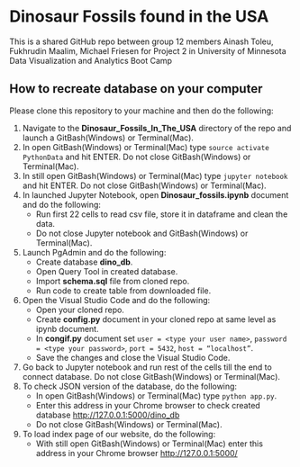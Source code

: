 # Dinosaur Fossils found in the USA
This is a shared GitHub repo between group 12 members Ainash Toleu, Fukhrudin Maalim, Michael Friesen for Project 2 in University of Minnesota Data Visualization and Analytics Boot Camp

## How to recreate database on your computer

Please clone this repository to your machine and then do the following:
1. Navigate to the **Dinosaur_Fossils_In_The_USA** directory of the repo and launch a GitBash(Windows) or Terminal(Mac).
1.  In open GitBash(Windows) or Terminal(Mac) type `source activate PythonData` and hit ENTER. Do not close GitBash(Windows) or Terminal(Mac).
1. In still open GitBash(Windows) or Terminal(Mac) type `jupyter notebook` and hit ENTER. Do not close GitBash(Windows) or Terminal(Mac).
1. In launched Jupyter Notebook, open **Dinosaur_fossils.ipynb** document and do the following:
    * Run first 22 cells to read csv file, store it in dataframe and clean the data. 
    * Do not close Jupyter notebook and GitBash(Windows) or Terminal(Mac).
1. Launch PgAdmin and do the following:
    * Create database **dino_db**.
    * Open Query Tool in created database.
    * Import **schema.sql** file from cloned repo.
    * Run code to create table from downloaded file.
1. Open the Visual Studio Code and do the following:
    * Open your cloned repo.
    * Create **config.py** document in your cloned repo at same level as ipynb document. 
    * In **congif.py** document set `user = <type your user name>`, `password = <type your password>`, `port = 5432`, `host = “localhost”`.
    * Save the changes and close the Visual Studio Code.
1. Go back to Jupyter notebook and run rest of the cells till the end to connect database. Do not close GitBash(Windows) or Terminal(Mac).
1. To check JSON version of the database, do the following:
	* In open GitBash(Windows) or Terminal(Mac) type `python app.py`.
	* Enter this address in your Chrome browser to check created database http://127.0.0.1:5000/dino_db
    * Do not close GitBash(Windows) or Terminal(Mac).
1. To load index page of our website, do the following:
    * With still open GitBash(Windows) or Terminal(Mac) enter this address in your Chrome browser http://127.0.0.1:5000/
   

